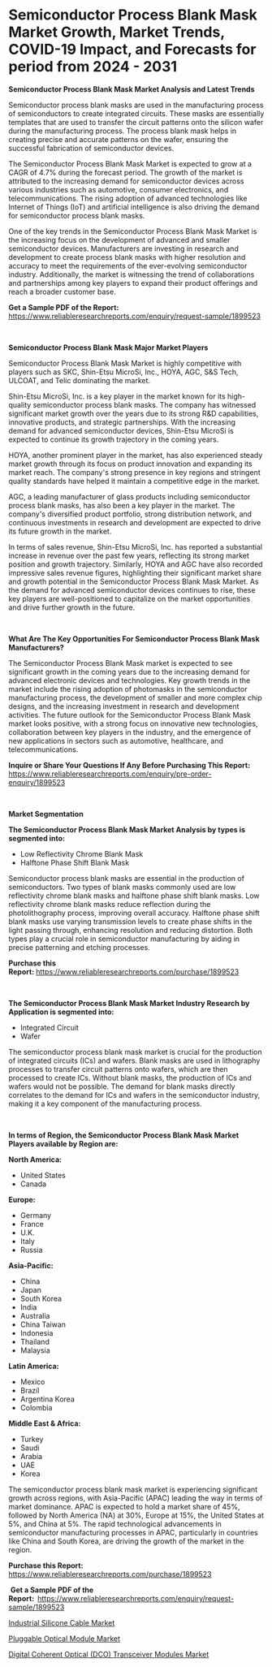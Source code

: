 <p><h1>Semiconductor Process Blank Mask Market Growth, Market Trends, COVID-19 Impact, and Forecasts for period from 2024 - 2031</h1></p><p><strong>Semiconductor Process Blank Mask Market Analysis and Latest Trends</strong></p>
<p><p>Semiconductor process blank masks are used in the manufacturing process of semiconductors to create integrated circuits. These masks are essentially templates that are used to transfer the circuit patterns onto the silicon wafer during the manufacturing process. The process blank mask helps in creating precise and accurate patterns on the wafer, ensuring the successful fabrication of semiconductor devices.</p><p>The Semiconductor Process Blank Mask Market is expected to grow at a CAGR of 4.7% during the forecast period. The growth of the market is attributed to the increasing demand for semiconductor devices across various industries such as automotive, consumer electronics, and telecommunications. The rising adoption of advanced technologies like Internet of Things (IoT) and artificial intelligence is also driving the demand for semiconductor process blank masks.</p><p>One of the key trends in the Semiconductor Process Blank Mask Market is the increasing focus on the development of advanced and smaller semiconductor devices. Manufacturers are investing in research and development to create process blank masks with higher resolution and accuracy to meet the requirements of the ever-evolving semiconductor industry. Additionally, the market is witnessing the trend of collaborations and partnerships among key players to expand their product offerings and reach a broader customer base.</p></p>
<p><strong>Get a Sample PDF of the Report:&nbsp;</strong> <a href="https://www.reliableresearchreports.com/enquiry/request-sample/1899523">https://www.reliableresearchreports.com/enquiry/request-sample/1899523</a></p>
<p>&nbsp;</p>
<p><strong>Semiconductor Process Blank Mask Major Market Players</strong></p>
<p><p>Semiconductor Process Blank Mask Market is highly competitive with players such as SKC, Shin-Etsu MicroSi, Inc., HOYA, AGC, S&S Tech, ULCOAT, and Telic dominating the market.</p><p>Shin-Etsu MicroSi, Inc. is a key player in the market known for its high-quality semiconductor process blank masks. The company has witnessed significant market growth over the years due to its strong R&D capabilities, innovative products, and strategic partnerships. With the increasing demand for advanced semiconductor devices, Shin-Etsu MicroSi is expected to continue its growth trajectory in the coming years.</p><p>HOYA, another prominent player in the market, has also experienced steady market growth through its focus on product innovation and expanding its market reach. The company's strong presence in key regions and stringent quality standards have helped it maintain a competitive edge in the market.</p><p>AGC, a leading manufacturer of glass products including semiconductor process blank masks, has also been a key player in the market. The company's diversified product portfolio, strong distribution network, and continuous investments in research and development are expected to drive its future growth in the market.</p><p>In terms of sales revenue, Shin-Etsu MicroSi, Inc. has reported a substantial increase in revenue over the past few years, reflecting its strong market position and growth trajectory. Similarly, HOYA and AGC have also recorded impressive sales revenue figures, highlighting their significant market share and growth potential in the Semiconductor Process Blank Mask Market. As the demand for advanced semiconductor devices continues to rise, these key players are well-positioned to capitalize on the market opportunities and drive further growth in the future.</p></p>
<p>&nbsp;</p>
<p><strong>What Are The Key Opportunities For Semiconductor Process Blank Mask Manufacturers?</strong></p>
<p><p>The Semiconductor Process Blank Mask market is expected to see significant growth in the coming years due to the increasing demand for advanced electronic devices and technologies. Key growth trends in the market include the rising adoption of photomasks in the semiconductor manufacturing process, the development of smaller and more complex chip designs, and the increasing investment in research and development activities. The future outlook for the Semiconductor Process Blank Mask market looks positive, with a strong focus on innovative new technologies, collaboration between key players in the industry, and the emergence of new applications in sectors such as automotive, healthcare, and telecommunications.</p></p>
<p><strong>Inquire or Share Your Questions If Any Before Purchasing This Report:</strong> <a href="https://www.reliableresearchreports.com/enquiry/pre-order-enquiry/1899523">https://www.reliableresearchreports.com/enquiry/pre-order-enquiry/1899523</a></p>
<p>&nbsp;</p>
<p><strong>Market Segmentation</strong></p>
<p><strong>The Semiconductor Process Blank Mask Market Analysis by types is segmented into:</strong></p>
<p><ul><li>Low Reflectivity Chrome Blank Mask</li><li>Halftone Phase Shift Blank Mask</li></ul></p>
<p><p>Semiconductor process blank masks are essential in the production of semiconductors. Two types of blank masks commonly used are low reflectivity chrome blank masks and halftone phase shift blank masks. Low reflectivity chrome blank masks reduce reflection during the photolithography process, improving overall accuracy. Halftone phase shift blank masks use varying transmission levels to create phase shifts in the light passing through, enhancing resolution and reducing distortion. Both types play a crucial role in semiconductor manufacturing by aiding in precise patterning and etching processes.</p></p>
<p><strong>Purchase this Report:&nbsp;</strong><a href="https://www.reliableresearchreports.com/purchase/1899523">https://www.reliableresearchreports.com/purchase/1899523</a></p>
<p>&nbsp;</p>
<p><strong>The Semiconductor Process Blank Mask Market Industry Research by Application is segmented into:</strong></p>
<p><ul><li>Integrated Circuit</li><li>Wafer</li></ul></p>
<p><p>The semiconductor process blank mask market is crucial for the production of integrated circuits (ICs) and wafers. Blank masks are used in lithography processes to transfer circuit patterns onto wafers, which are then processed to create ICs. Without blank masks, the production of ICs and wafers would not be possible. The demand for blank masks directly correlates to the demand for ICs and wafers in the semiconductor industry, making it a key component of the manufacturing process.</p></p>
<p>&nbsp;</p>
<p><strong>In terms of Region, the Semiconductor Process Blank Mask Market Players available by Region are:</strong></p>
<p>
    <p> <strong> North America: </strong>
        <ul>
            <li>United States</li>
            <li>Canada</li>
        </ul>
        </p> 
    <p> <strong> Europe: </strong>
        <ul>
            <li>Germany</li>
            <li>France</li>
            <li>U.K.</li>
            <li>Italy</li>
            <li>Russia</li>
        </ul>
        </p> 
    <p> <strong> Asia-Pacific: </strong>
        <ul>
            <li>China</li>
            <li>Japan</li>
            <li>South Korea</li>
            <li>India</li>
            <li>Australia</li>
            <li>China Taiwan</li>
            <li>Indonesia</li>
            <li>Thailand</li>
            <li>Malaysia</li>
        </ul>
        </p> 
    <p> <strong> Latin America: </strong>
        <ul>
            <li>Mexico</li>
            <li>Brazil</li>
            <li>Argentina Korea</li>
            <li>Colombia</li>
        </ul>
        </p> 
    <p> <strong> Middle East & Africa: </strong>
        <ul>
            <li>Turkey</li>
            <li>Saudi</li>
            <li>Arabia</li>
            <li>UAE</li>
            <li>Korea</li>
        </ul>
    </p>
    </p>
<p><p>The semiconductor process blank mask market is experiencing significant growth across regions, with Asia-Pacific (APAC) leading the way in terms of market dominance. APAC is expected to hold a market share of 45%, followed by North America (NA) at 30%, Europe at 15%, the United States at 5%, and China at 5%. The rapid technological advancements in semiconductor manufacturing processes in APAC, particularly in countries like China and South Korea, are driving the growth of the market in the region.</p></p>
<p><strong>Purchase this Report: </strong><a href="https://www.reliableresearchreports.com/purchase/1899523">https://www.reliableresearchreports.com/purchase/1899523</a></p>
<p>&nbsp;<strong>Get a Sample PDF of the Report:&nbsp;&nbsp;</strong><a href="https://www.reliableresearchreports.com/enquiry/request-sample/1899523">https://www.reliableresearchreports.com/enquiry/request-sample/1899523</a></p>
<p><strong></strong></p>
<p><p><a href="https://github.com/provorikovar/Market-Research-Report-List-3/blob/main/industrial-silicone-cable-market.md">Industrial Silicone Cable Market</a></p><p><a href="https://github.com/Sinjinluong3e0awx2m195k76/Market-Research-Report-List-1/blob/main/pluggable-optical-module-market.md">Pluggable Optical Module Market</a></p><p><a href="https://github.com/CliffMedina6/Market-Research-Report-List-4/blob/main/digital-coherent-optical-dco-transceiver-modules-market.md">Digital Coherent Optical (DCO) Transceiver Modules Market</a></p></p>
